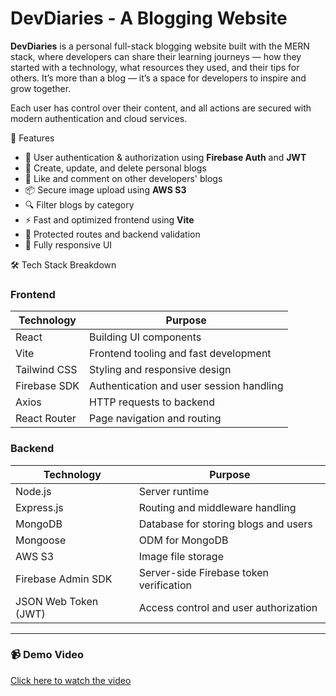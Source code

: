 
# DevDiaries - A Blogging Website

**DevDiaries** is a personal full-stack blogging website built with the MERN stack, where developers can share their learning journeys — how they started with a technology, what resources they used, and their tips for others. It’s more than a blog — it’s a space for developers to inspire and grow together.

Each user has control over their content, and all actions are secured with modern authentication and cloud services.

🌟 Features

- 👥 User authentication & authorization using **Firebase Auth** and **JWT**
- 📝 Create, update, and delete personal blogs
- 💬 Like and comment on other developers' blogs
- 📦 Secure image upload using **AWS S3**
- 🔍 Filter blogs by category
- ⚡ Fast and optimized frontend using **Vite**
- 🔐 Protected routes and backend validation
- 📱 Fully responsive UI


🛠️ Tech Stack Breakdown

### Frontend

| Technology     | Purpose                                  |
|----------------|-------------------------------------------|
| React          | Building UI components                   |
| Vite           | Frontend tooling and fast development     |
| Tailwind CSS   | Styling and responsive design             |
| Firebase SDK   | Authentication and user session handling  |
| Axios          | HTTP requests to backend                  |
| React Router   | Page navigation and routing               |

### Backend

| Technology     | Purpose                                  |
|----------------|-------------------------------------------|
| Node.js        | Server runtime                            |
| Express.js     | Routing and middleware handling           |
| MongoDB        | Database for storing blogs and users      |
| Mongoose       | ODM for MongoDB                          |
| AWS S3         | Image file storage                        |
| Firebase Admin SDK | Server-side Firebase token verification |
| JSON Web Token (JWT) | Access control and user authorization |

---

### 📹 Demo Video  
[Click here to watch the video](https://drive.google.com/file/d/1bPkYi9W8iczj6sMDS2LSZhTqimrrrJVp/view?usp=drive_link)


